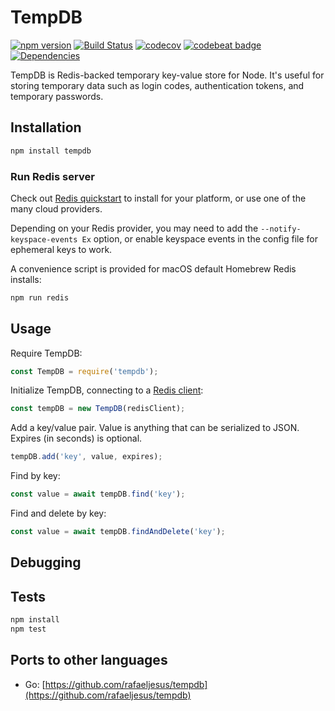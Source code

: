 # TempDB

[![npm version](https://badge.fury.io/js/tempdb.svg)](https://badge.fury.io/js/tempdb)
[![Build Status](https://travis-ci.org/shanev/tempdb.svg?branch=master)](https://travis-ci.org/shanev/tempdb)
[![codecov](https://codecov.io/gh/shanev/tempdb/branch/master/graph/badge.svg)](https://codecov.io/gh/shanev/tempdb)
[![codebeat badge](https://codebeat.co/badges/c614ab13-0067-4bec-b4af-7683d01d0434)](https://codebeat.co/projects/github-com-shanev-tempdb-master)
[![Dependencies](https://david-dm.org/shanev/tempdb.svg)](https://david-dm.org/shanev/tempdb)

TempDB is Redis-backed temporary key-value store for Node. It's useful for storing temporary data such as login codes, authentication tokens, and temporary passwords.

## Installation

```sh
npm install tempdb
```

### Run Redis server

Check out [Redis quickstart](https://redis.io/topics/quickstart) to install for your platform, or use one of the many cloud providers.

Depending on your Redis provider, you may need to add the `--notify-keyspace-events Ex` option, or enable keyspace events in the config file for ephemeral keys to work.

A convenience script is provided for macOS default Homebrew Redis installs:

```sh
npm run redis
```

## Usage

Require TempDB:
```js
const TempDB = require('tempdb');
```

Initialize TempDB, connecting to a [Redis client](https://github.com/NodeRedis/node_redis):
```js
const tempDB = new TempDB(redisClient);
```

Add a key/value pair. Value is anything that can be serialized to JSON. Expires (in seconds) is optional.
```js
tempDB.add('key', value, expires);
```

Find by key:
```js
const value = await tempDB.find('key');
```

Find and delete by key:
```js
const value = await tempDB.findAndDelete('key');
```

## Debugging

## Tests

```sh
npm install
npm test
```

## Ports to other languages

* Go: [https://github.com/rafaeljesus/tempdb](https://github.com/rafaeljesus/tempdb)
